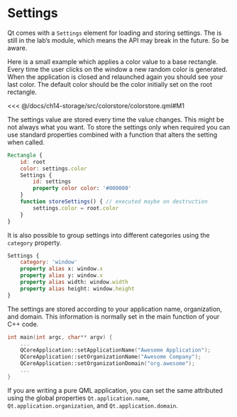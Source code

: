 # Settings

Qt comes with a `Settings` element for loading and storing settings. The is still in the lab’s module, which means the API may break in the future. So be aware.

Here is a small example which applies a color value to a base rectangle. Every time the user clicks on the window a new random color is generated. When the application is closed and relaunched again you should see your last color. The default color should be the color initially set on the root rectangle.

<<< @/docs/ch14-storage/src/colorstore/colorstore.qml#M1

The settings value are stored every time the value changes. This might be not always what you want. To store the settings only when required you can use standard properties combined with a function that alters the setting when called.

```qml
Rectangle {
    id: root
    color: settings.color
    Settings {
        id: settings
        property color color: '#000000'
    }
    function storeSettings() { // executed maybe on destruction
        settings.color = root.color
    }
}
```

It is also possible to group settings into different categories using the `category` property.

```qml
Settings {
    category: 'window'
    property alias x: window.x
    property alias y: window.x
    property alias width: window.width
    property alias height: window.height
}
```

The settings are stored according to your application name, organization, and domain. This information is normally set in the main function of your C++ code.

```cpp
int main(int argc, char** argv) {
    ...
    QCoreApplication::setApplicationName("Awesome Application");
    QCoreApplication::setOrganizationName("Awesome Company");
    QCoreApplication::setOrganizationDomain("org.awesome");
    ...
}
```

If you are writing a pure QML application, you can set the same attributed using the global properties `Qt.application.name`, `Qt.application.organization`, and `Qt.application.domain`.
